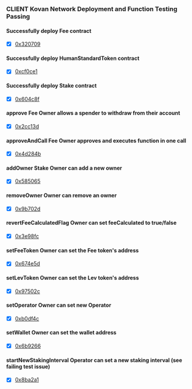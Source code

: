 ### CLIENT Kovan Network Deployment and Function Testing Passing


#### Successfully deploy Fee contract
 - [x] [0x320709](https://kovan.etherscan.io/tx/0x320709273ec3aae9c2f2895add02ad7c9f16fb2dbe87d9f8b0c656e3a9be3b91)

#### Successfully  deploy HumanStandardToken contract
 - [x] [0xcf0ce1](https://kovan.etherscan.io/tx/0xcf0ce180412f0d784ea001a8698abef98009d2abfb740488a8c6fc7c0bc59487)

#### Successfully deploy Stake contract
 - [x] [0x604c8f](https://kovan.etherscan.io/tx/0x604c8fbe7b29f4a39f5c4890f6ee24a99103ece2b01d2ef30a3765f28371ea1a)

#### approve Fee Owner allows a spender to withdraw from their account
 - [x] [0x2cc13d](https://kovan.etherscan.io/tx/0x2cc13de037f5ae1ab19d8433352c6dd3ca64a354e0aa500bff70b4025588110a)

#### approveAndCall Fee Owner approves and executes function in one call
 - [x] [0x4d284b](https://kovan.etherscan.io/tx/0x4d284bf9fc6c543f3c9f249b5298e63dcc040f9de845b4a57bde23e38ca8d58d)

#### addOwner Stake Owner can add a new owner
 - [x] [0x585065](https://kovan.etherscan.io/tx/0x5850657bf7e0ecdc3a5096c4a4f259512d7146e0ab4bee711ed071de09a90077)

#### removeOwner Owner can remove an owner
 - [x] [0x9b702d](https://kovan.etherscan.io/tx/0x9b702d788da45842b1198c997b6e689211dc0ed378bd5f5f16dbfd8b0614e599)

#### revertFeeCalculatedFlag Owner can set feeCalculated to true/false
 - [x] [0x3e98fc](https://kovan.etherscan.io/tx/0x3e98fc462a8e07efdaac345cb085efdda5d54df658873bb788d625965731dc66)

#### setFeeToken Owner can set the Fee token's address
 - [x] [0x674e5d](https://kovan.etherscan.io/tx/0x674e5d8942a965b4f95e2e66a6b38ae0b6a0099515a164e710fd37310f2b6401)

#### setLevToken Owner can set the Lev token's address
 - [x] [0x97502c](https://kovan.etherscan.io/tx/0x97502cc59b8892bdf8c7219fdb2d1834d2cee3d224ff4d790fbabb02ec8fec97)

#### setOperator Owner can set new Operator
 - [x] [0xb0df4c](https://kovan.etherscan.io/tx/0xb0df4cd771c97d3da421114066fa634a25b9be03575f7c3431aab6155959d813)

#### setWallet Owner can set the wallet address
 - [x] [0x6b9266](https://kovan.etherscan.io/tx/0x6b92668289e4e3faf476d0d7ef92ecd6974a803ff185dedb43ba74d9407fa0d4)

#### startNewStakingInterval Operator can set a new staking interval (see failing test issue)
 - [x] [0x8ba2a1](https://kovan.etherscan.io/tx0x8ba2a1cc104e3ea83a54bd42c152a5f4f53bf34c686a2d8eccc9eef3468cabd3)
